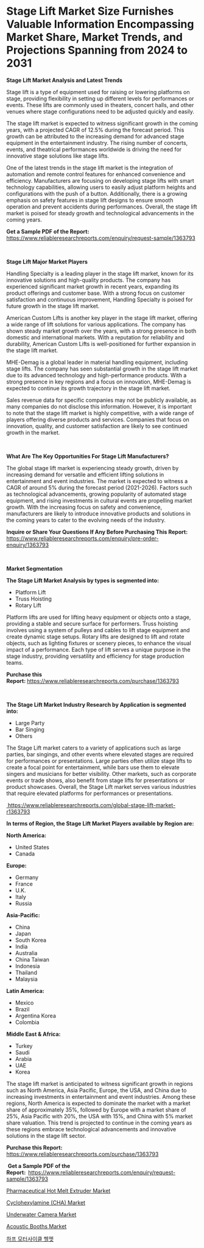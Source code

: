 <p><h1>Stage Lift Market Size Furnishes Valuable Information Encompassing Market Share, Market Trends, and Projections Spanning from 2024 to 2031</h1></p><p><strong>Stage Lift Market Analysis and Latest Trends</strong></p>
<p><p>Stage lift is a type of equipment used for raising or lowering platforms on stage, providing flexibility in setting up different levels for performances or events. These lifts are commonly used in theaters, concert halls, and other venues where stage configurations need to be adjusted quickly and easily.</p><p>The stage lift market is expected to witness significant growth in the coming years, with a projected CAGR of 12.5% during the forecast period. This growth can be attributed to the increasing demand for advanced stage equipment in the entertainment industry. The rising number of concerts, events, and theatrical performances worldwide is driving the need for innovative stage solutions like stage lifts.</p><p>One of the latest trends in the stage lift market is the integration of automation and remote control features for enhanced convenience and efficiency. Manufacturers are focusing on developing stage lifts with smart technology capabilities, allowing users to easily adjust platform heights and configurations with the push of a button. Additionally, there is a growing emphasis on safety features in stage lift designs to ensure smooth operation and prevent accidents during performances. Overall, the stage lift market is poised for steady growth and technological advancements in the coming years.</p></p>
<p><strong>Get a Sample PDF of the Report:&nbsp;</strong> <a href="https://www.reliableresearchreports.com/enquiry/request-sample/1363793">https://www.reliableresearchreports.com/enquiry/request-sample/1363793</a></p>
<p>&nbsp;</p>
<p><strong>Stage Lift Major Market Players</strong></p>
<p><p>Handling Specialty is a leading player in the stage lift market, known for its innovative solutions and high-quality products. The company has experienced significant market growth in recent years, expanding its product offerings and customer base. With a strong focus on customer satisfaction and continuous improvement, Handling Specialty is poised for future growth in the stage lift market.</p><p>American Custom Lifts is another key player in the stage lift market, offering a wide range of lift solutions for various applications. The company has shown steady market growth over the years, with a strong presence in both domestic and international markets. With a reputation for reliability and durability, American Custom Lifts is well-positioned for further expansion in the stage lift market.</p><p>MHE-Demag is a global leader in material handling equipment, including stage lifts. The company has seen substantial growth in the stage lift market due to its advanced technology and high-performance products. With a strong presence in key regions and a focus on innovation, MHE-Demag is expected to continue its growth trajectory in the stage lift market.</p><p>Sales revenue data for specific companies may not be publicly available, as many companies do not disclose this information. However, it is important to note that the stage lift market is highly competitive, with a wide range of players offering diverse products and services. Companies that focus on innovation, quality, and customer satisfaction are likely to see continued growth in the market.</p></p>
<p>&nbsp;</p>
<p><strong>What Are The Key Opportunities For Stage Lift Manufacturers?</strong></p>
<p><p>The global stage lift market is experiencing steady growth, driven by increasing demand for versatile and efficient lifting solutions in entertainment and event industries. The market is expected to witness a CAGR of around 5% during the forecast period (2021-2026). Factors such as technological advancements, growing popularity of automated stage equipment, and rising investments in cultural events are propelling market growth. With the increasing focus on safety and convenience, manufacturers are likely to introduce innovative products and solutions in the coming years to cater to the evolving needs of the industry.</p></p>
<p><strong>Inquire or Share Your Questions If Any Before Purchasing This Report:</strong> <a href="https://www.reliableresearchreports.com/enquiry/pre-order-enquiry/1363793">https://www.reliableresearchreports.com/enquiry/pre-order-enquiry/1363793</a></p>
<p>&nbsp;</p>
<p><strong>Market Segmentation</strong></p>
<p><strong>The Stage Lift Market Analysis by types is segmented into:</strong></p>
<p><ul><li>Platform Lift</li><li>Truss Hoisting</li><li>Rotary Lift</li></ul></p>
<p><p>Platform lifts are used for lifting heavy equipment or objects onto a stage, providing a stable and secure surface for performers. Truss hoisting involves using a system of pulleys and cables to lift stage equipment and create dynamic stage setups. Rotary lifts are designed to lift and rotate objects, such as lighting fixtures or scenery pieces, to enhance the visual impact of a performance. Each type of lift serves a unique purpose in the stage industry, providing versatility and efficiency for stage production teams.</p></p>
<p><strong>Purchase this Report:&nbsp;</strong><a href="https://www.reliableresearchreports.com/purchase/1363793">https://www.reliableresearchreports.com/purchase/1363793</a></p>
<p>&nbsp;</p>
<p><strong>The Stage Lift Market Industry Research by Application is segmented into:</strong></p>
<p><ul><li>Large Party</li><li>Bar Singing</li><li>Others</li></ul></p>
<p><p>The Stage Lift market caters to a variety of applications such as large parties, bar singings, and other events where elevated stages are required for performances or presentations. Large parties often utilize stage lifts to create a focal point for entertainment, while bars use them to elevate singers and musicians for better visibility. Other markets, such as corporate events or trade shows, also benefit from stage lifts for presentations or product showcases. Overall, the Stage Lift market serves various industries that require elevated platforms for performances or presentations.</p></p>
<p><a href="https://www.reliableresearchreports.com/global-stage-lift-market-r1363793">&nbsp;https://www.reliableresearchreports.com/global-stage-lift-market-r1363793</a></p>
<p><strong>In terms of Region, the Stage Lift Market Players available by Region are:</strong></p>
<p>
    <p> <strong> North America: </strong>
        <ul>
            <li>United States</li>
            <li>Canada</li>
        </ul>
        </p> 
    <p> <strong> Europe: </strong>
        <ul>
            <li>Germany</li>
            <li>France</li>
            <li>U.K.</li>
            <li>Italy</li>
            <li>Russia</li>
        </ul>
        </p> 
    <p> <strong> Asia-Pacific: </strong>
        <ul>
            <li>China</li>
            <li>Japan</li>
            <li>South Korea</li>
            <li>India</li>
            <li>Australia</li>
            <li>China Taiwan</li>
            <li>Indonesia</li>
            <li>Thailand</li>
            <li>Malaysia</li>
        </ul>
        </p> 
    <p> <strong> Latin America: </strong>
        <ul>
            <li>Mexico</li>
            <li>Brazil</li>
            <li>Argentina Korea</li>
            <li>Colombia</li>
        </ul>
        </p> 
    <p> <strong> Middle East & Africa: </strong>
        <ul>
            <li>Turkey</li>
            <li>Saudi</li>
            <li>Arabia</li>
            <li>UAE</li>
            <li>Korea</li>
        </ul>
    </p>
    </p>
<p><p>The stage lift market is anticipated to witness significant growth in regions such as North America, Asia Pacific, Europe, the USA, and China due to increasing investments in entertainment and event industries. Among these regions, North America is expected to dominate the market with a market share of approximately 35%, followed by Europe with a market share of 25%, Asia Pacific with 20%, the USA with 15%, and China with 5% market share valuation. This trend is projected to continue in the coming years as these regions embrace technological advancements and innovative solutions in the stage lift sector.</p></p>
<p><strong>Purchase this Report: </strong><a href="https://www.reliableresearchreports.com/purchase/1363793">https://www.reliableresearchreports.com/purchase/1363793</a></p>
<p>&nbsp;<strong>Get a Sample PDF of the Report:&nbsp;&nbsp;</strong><a href="https://www.reliableresearchreports.com/enquiry/request-sample/1363793">https://www.reliableresearchreports.com/enquiry/request-sample/1363793</a></p>
<p><strong></strong></p>
<p><p><a href="https://issuu.com/reportprime-2/docs/pharmaceutical-hot-melt-extruder-market-size-2030.">Pharmaceutical Hot Melt Extruder Market</a></p><p><a href="https://medium.com/@andrew.gibson967/deep-dive-into-the-cyclohexylamine-cha-market-itstrends-market-segmentation-and-competitive-97d842bec27f">Cyclohexylamine (CHA) Market</a></p><p><a href="https://github.com/provorikovar/Market-Research-Report-List-5/blob/main/underwater-camera-market.md">Underwater Camera Market</a></p><p><a href="https://www.linkedin.com/pulse/global-acoustic-booths-market-size-expected-reach-cagr-nmwye?trackingId=CS6aaay2RMqvgNB57fMu2w%3D%3D">Acoustic Booths Market</a></p><p><a href="https://medium.com/@gabrielblanda5656/%EC%A4%91%EB%B0%98-%EC%98%A4%ED%86%A0%EB%B0%94%EC%9D%B4-%ED%97%AC%EB%A9%A7-%EC%8B%9C%EC%9E%A5-%EA%B8%80%EB%A1%9C%EB%B2%8C-%EB%B0%8F-%EC%A7%80%EC%97%AD%EC%A0%81-%EB%B6%84%EC%84%9D-%EC%B5%9C%EC%A2%85-%EC%82%AC%EC%9A%A9%EC%9E%90-%EC%A0%9C%ED%92%88-%EB%B0%8F-%EC%A7%80%EC%97%AD%EC%97%90-%EC%B4%88%EC%A0%90%EC%9D%84-%EB%A7%9E%EC%B6%98-%EB%B6%84%EC%84%9D-%EB%B0%8F-%EC%98%88%EC%B8%A1-2024-2031-82af460107e3">하프 모터사이클 헬멧</a></p></p>